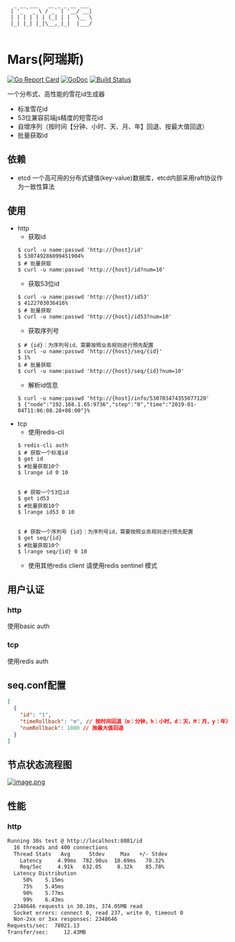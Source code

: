 ```base
                           
  _ __ ___   __ _ _ __ ___ 
 | '_ ` _ \ / _` | '__/ __|
 | | | | | | (_| | |  \__ \
 |_| |_| |_|\__,_|_|  |___/
         
```
# Mars(阿瑞斯)

[![Go Report Card](https://goreportcard.com/badge/github.com/Fengxq2014/mars)](https://goreportcard.com/report/github.com/Fengxq2014/mars)
[![GoDoc](https://godoc.org/github.com/Fengxq2014/mars?status.svg)](https://godoc.org/github.com/Fengxq2014/mars)
[![Build Status](https://travis-ci.org/Fengxq2014/mars.svg?branch=master)](https://travis-ci.org/Fengxq2014/mars)

一个分布式、高性能的雪花id生成器
* 标准雪花id
* 53位兼容前端js精度的短雪花id
* 自增序列（按时间【分钟、小时、天、月、年】回退、按最大值回退）
* 批量获取id

## 依赖
* etcd 一个高可用的分布式键值(key-value)数据库，etcd内部采用raft协议作为一致性算法

## 使用
* http
   * 获取id
   ```base
   $ curl -u name:passwd 'http://{host}/id'
   $ 530749286099451904%
   $ # 批量获取
   $ curl -u name:passwd 'http://{host}/id?num=10'
   ```
  * 获取53位id
   ```base
   $ curl -u name:passwd 'http://{host}/id53'
   $ 4122703036416%
   $ # 批量获取
   $ curl -u name:passwd 'http://{host}/id53?num=10'
   ```
  * 获取序列号
   ```base
   $ # {id}：为序列号id，需要按照业务规则进行预先配置
   $ curl -u name:passwd 'http://{host}/seq/{id}'
   $ 1%
   $ # 批量获取
   $ curl -u name:passwd 'http://{host}/seq/{id}?num=10'
   ```
   * 解析id信息
   ```$xslt
   $ curl -u name:passwd 'http://{host}/info/530703474355077120'
   $ {"node":"192.168.1.65:9736","step":"0","time":"2019-01-04T11:06:08.28+08:00"}%
   ```
* tcp
   * 使用redis-cli
   ```base
   $ redis-cli auth
   $ # 获取一个标准id
   $ get id
   $ #批量获取10个
   $ lrange id 0 10
  
  
   $ # 获取一个53位id
   $ get id53
   $ #批量获取10个
   $ lrange id53 0 10
  
  
   $ # 获取一个序列号 {id}：为序列号id，需要按照业务规则进行预先配置
   $ get seq/{id}
   $ #批量获取10个
   $ lrange seq/{id} 0 10
   ```
   * 使用其他redis client 请使用redis sentinel 模式 
   
## 用户认证
### http
使用basic auth
### tcp
使用redis auth

## seq.conf配置
```json
[
  {
    "id": "1",
    "timeRollback": "m", // 按时间回退（m：分钟，h：小时，d：天，M：月，y：年）
    "numRollback": 1000 // 按最大值回退
  }
]
```

## 节点状态流程图
[![image.png](https://i.postimg.cc/jdtXdGKv/image.png)](https://postimg.cc/z32Wx2yR)

## 性能
### http

```bash
Running 30s test @ http://localhost:8081/id
  16 threads and 400 connections
  Thread Stats   Avg      Stdev     Max   +/- Stdev
    Latency     4.99ms  782.98us  10.69ms   78.32%
    Req/Sec     4.91k   632.05     8.32k    85.78%
  Latency Distribution
     50%    5.15ms
     75%    5.45ms
     90%    5.77ms
     99%    6.43ms
  2348646 requests in 30.10s, 374.05MB read
  Socket errors: connect 0, read 237, write 0, timeout 0
  Non-2xx or 3xx responses: 2348646
Requests/sec:  78021.13
Transfer/sec:     12.43MB
```